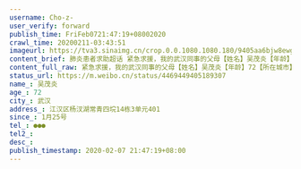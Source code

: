 ```yaml
---
username: Cho-z-
user_verify: forward
publish_time: FriFeb0721:47:19+08002020
crawl_time: 20200211-03:43:51
imageurl: https://tva3.sinaimg.cn/crop.0.0.1080.1080.180/9405aa6bjw8ewg576h67lj20u00u077k.jpg?KID=imgbed,tva&Expires=1581373886&ssig=JMauV%2FEIQR,http://n.sinaimg.cn/photo/5213b46e/20181127/timeline_card_small_super_default.png
content_brief: 肺炎患者求助超话 紧急求援，我的武汉同事的父母【姓名】吴茂炎【年龄】72【所在城市】武汉【所在小区、社区】江汉区杨汊湖常青四垸14栋3单元401【患病时间】1月25号【联系方式】●●● 【病情详细描述】1月26号开始发烧，去医院检查肺部感染，医生说不是那个病让回家吃三天药不打针， ...全文
content_full_raw: 紧急求援，我的武汉同事的父母【姓名】吴茂炎【年龄】72【所在城市】武汉【所在小区、社区】江汉区杨汊湖常青四垸14栋3单元401【患病时间】1月25号【联系方式】●●●【病情详细描述】1月26号开始发烧，去医院检查肺部感染，医生说不是那个病让回家吃三天药不打针，吃三天药后高烧不退，再去医院检查肺部显示毛状玻璃样病变疑似，打了3天针，2月3号高烧39.1，呼吸极度困难，全身酸疼，无力，腹泻，咳嗽。核酸检测为双阳性。医生说老人年迈再不住院随时有生命危险。急需入院治疗【需要床位量】1【身份证号码】●●●吴茂炎
status_url: https://m.weibo.cn/status/4469449405189307
name_: 吴茂炎
age_: 72
city_: 武汉
address_: 江汉区杨汊湖常青四垸14栋3单元401
since_: 1月25号
tel_: ●●●
tel2_: 
desc_: 
publish_timestamp: 2020-02-07 21:47:19+08:00
---
```


